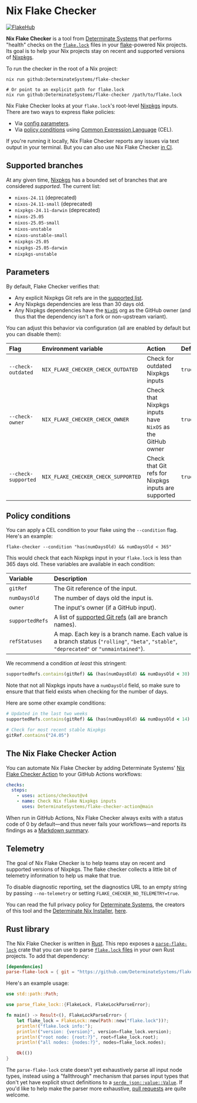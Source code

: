 # Nix Flake Checker

[![FlakeHub](https://img.shields.io/endpoint?url=https://flakehub.com/f/DeterminateSystems/flake-checker/badge)](https://flakehub.com/flake/DeterminateSystems/flake-checker)

**Nix Flake Checker** is a tool from [Determinate Systems][detsys] that performs "health" checks on the [`flake.lock`][lockfile] files in your [flake][flakes]-powered Nix projects.
Its goal is to help your Nix projects stay on recent and supported versions of [Nixpkgs].

To run the checker in the root of a Nix project:

```shell
nix run github:DeterminateSystems/flake-checker

# Or point to an explicit path for flake.lock
nix run github:DeterminateSystems/flake-checker /path/to/flake.lock
```

Nix Flake Checker looks at your `flake.lock`'s root-level [Nixpkgs] inputs.
There are two ways to express flake policies:

- Via [config parameters](#parameters).
- Via [policy conditions](#policy-conditions) using [Common Expression Language][cel] (CEL).

If you're running it locally, Nix Flake Checker reports any issues via text output in your terminal.
But you can also use Nix Flake Checker [in CI](#the-flake-checker-action).

## Supported branches

At any given time, [Nixpkgs] has a bounded set of branches that are considered _supported_.
The current list:

- `nixos-24.11` (deprecated)
- `nixos-24.11-small` (deprecated)
- `nixpkgs-24.11-darwin` (deprecated)
- `nixos-25.05`
- `nixos-25.05-small`
- `nixos-unstable`
- `nixos-unstable-small`
- `nixpkgs-25.05` 
- `nixpkgs-25.05-darwin`
- `nixpkgs-unstable`

## Parameters

By default, Flake Checker verifies that:

- Any explicit Nixpkgs Git refs are in the [supported list](#supported-branches).
- Any Nixpkgs dependencies are less than 30 days old.
- Any Nixpkgs dependencies have the [`NixOS`][nixos-org] org as the GitHub owner (and thus that the dependency isn't a fork or non-upstream variant).

You can adjust this behavior via configuration (all are enabled by default but you can disable them):

| Flag                | Environment variable                | Action                                                     | Default |
| :------------------ | :---------------------------------- | :--------------------------------------------------------- | :------ |
| `--check-outdated`  | `NIX_FLAKE_CHECKER_CHECK_OUTDATED`  | Check for outdated Nixpkgs inputs                          | `true`  |
| `--check-owner`     | `NIX_FLAKE_CHECKER_CHECK_OWNER`     | Check that Nixpkgs inputs have `NixOS` as the GitHub owner | `true`  |
| `--check-supported` | `NIX_FLAKE_CHECKER_CHECK_SUPPORTED` | Check that Git refs for Nixpkgs inputs are supported       | `true`  |

## Policy conditions

You can apply a CEL condition to your flake using the `--condition` flag.
Here's an example:

```shell
flake-checker --condition "has(numDaysOld) && numDaysOld < 365"
```

This would check that each Nixpkgs input in your `flake.lock` is less than 365 days old.
These variables are available in each condition:

| Variable        | Description                                                                                                                              |
| :-------------- | :--------------------------------------------------------------------------------------------------------------------------------------- |
| `gitRef`        | The Git reference of the input.                                                                                                          |
| `numDaysOld`    | The number of days old the input is.                                                                                                     |
| `owner`         | The input's owner (if a GitHub input).                                                                                                   |
| `supportedRefs` | A list of [supported Git refs](#supported-branches) (all are branch names).                                                              |
| `refStatuses`   | A map. Each key is a branch name. Each value is a branch status (`"rolling"`, `"beta"`, `"stable"`, `"deprecated"` or `"unmaintained"`). |

We recommend a condition _at least_ this stringent:

```ruby
supportedRefs.contains(gitRef) && (has(numDaysOld) && numDaysOld < 30) && owner == 'NixOS'
```

Note that not all Nixpkgs inputs have a `numDaysOld` field, so make sure to ensure that that field exists when checking for the number of days.

Here are some other example conditions:

```ruby
# Updated in the last two weeks
supportedRefs.contains(gitRef) && (has(numDaysOld) && numDaysOld < 14) && owner == 'NixOS'

# Check for most recent stable Nixpkgs
gitRef.contains("24.05")
```

## The Nix Flake Checker Action

You can automate Nix Flake Checker by adding Determinate Systems' [Nix Flake Checker Action][action] to your GitHub Actions workflows:

```yaml
checks:
  steps:
    - uses: actions/checkout@v4
    - name: Check Nix flake Nixpkgs inputs
      uses: DeterminateSystems/flake-checker-action@main
```

When run in GitHub Actions, Nix Flake Checker always exits with a status code of 0 by default&mdash;and thus never fails your workflows&mdash;and reports its findings as a [Markdown summary][md].

## Telemetry

The goal of Nix Flake Checker is to help teams stay on recent and supported versions of Nixpkgs.
The flake checker collects a little bit of telemetry information to help us make that true.

To disable diagnostic reporting, set the diagnostics URL to an empty string by passing `--no-telemetry` or setting `FLAKE_CHECKER_NO_TELEMETRY=true`.

You can read the full privacy policy for [Determinate Systems][detsys], the creators of this tool and the [Determinate Nix Installer][installer], [here][privacy].

## Rust library

The Nix Flake Checker is written in [Rust].
This repo exposes a [`parse-flake-lock`](./parse-flake-lock) crate that you can use to parse [`flake.lock` files][lockfile] in your own Rust projects.
To add that dependency:

```toml
[dependencies]
parse-flake-lock = { git = "https://github.com/DeterminateSystems/flake-checker", branch = "main" }
```

Here's an example usage:

```rust
use std::path::Path;

use parse_flake_lock::{FlakeLock, FlakeLockParseError};

fn main() -> Result<(), FlakeLockParseError> {
    let flake_lock = FlakeLock::new(Path::new("flake.lock"))?;
    println!("flake.lock info:");
    println!("version: {version}", version=flake_lock.version);
    println!("root node: {root:?}", root=flake_lock.root);
    println!("all nodes: {nodes:?}", nodes=flake_lock.nodes);

    Ok(())
}
```

The `parse-flake-lock` crate doesn't yet exhaustively parse all input node types, instead using a "fallthrough" mechanism that parses input types that don't yet have explicit struct definitions to a [`serde_json::value::Value`][val].
If you'd like to help make the parser more exhaustive, [pull requests][prs] are quite welcome.

[action]: https://github.com/DeterminateSystems/flake-checker-action
[cel]: https://cel.dev
[detsys]: https://determinate.systems
[flakes]: https://zero-to-nix.com/concepts/flakes
[install]: https://zero-to-nix.com/start/install
[installer]: https://github.com/DeterminateSystems/nix-installer
[lockfile]: https://zero-to-nix.com/concepts/flakes#lockfile
[md]: https://github.blog/2022-05-09-supercharging-github-actions-with-job-summaries
[nixos-org]: https://github.com/NixOS
[nixpkgs]: https://github.com/NixOS/nixpkgs
[privacy]: https://determinate.systems/policies/privacy
[prs]: /pulls
[rust]: https://rust-lang.org
[telemetry]: https://github.com/DeterminateSystems/nix-flake-checker/blob/main/src/telemetry.rs#L29-L43
[val]: https://docs.rs/serde_json/latest/serde_json/value/enum.Value.html
